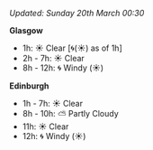 *Updated: Sunday 20th March 00:30*

**Glasgow**

* 1h: :sunny: Clear [:cyclone:(:sunny:) as of 1h]
* 2h - 7h: :sunny: Clear
* 8h - 12h: :cyclone: Windy (:sunny:)

**Edinburgh**

* 1h - 7h: :sunny: Clear
* 8h - 10h: :partly_sunny: Partly Cloudy
* 11h: :sunny: Clear
* 12h: :cyclone: Windy (:sunny:)
